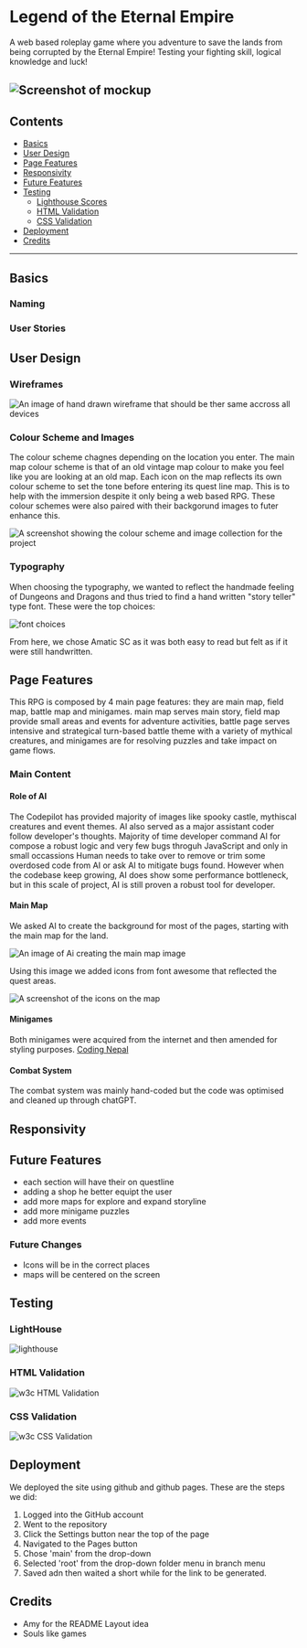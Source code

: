 # **Legend of the Eternal Empire**
A web based roleplay game where you adventure to save the lands from being corrupted by the Eternal Empire! Testing your fighting skill, logical knowledge and luck!
<br>

![Screenshot of mockup](assets/Doc/Documents/gameplay.png)
---

## **Contents**

- [Basics](#Basic)
- [User Design](#user-design)
- [Page Features](#page-features)
- [Responsivity](#responsivity)
- [Future Features](#future-features)
- [Testing](#testing)
    - [Lighthouse Scores](#lighthouse) 
    - [HTML Validation](#html-validation)
    - [CSS Validation](#css-validation)
- [Deployment](#deployment)
- [Credits](#credits)
--- 

## Basics


### Naming

### User Stories 


## User Design


### Wireframes

![An image of hand drawn wireframe that should be ther same accross all devices](assets/images/readMe/wireframes.jpg)

### Colour Scheme and Images

The colour scheme chagnes depending on the location you enter. The main map colour scheme is that of an old vintage map colour to make you feel like you are looking at an old map. Each icon on the map reflects its own colour scheme to set the tone before entering its quest line map. This is to help with the immersion despite it only being a web based RPG. These colour schemes were also paired with their backgorund images to futer enhance this.

![A screenshot showing the colour scheme and image collection for the project](assets/images/readMe/colour-schemes&backgrounds.png)



### Typography 
When choosing the typography, we wanted to reflect the handmade feeling of Dungeons and Dragons and thus tried to find a hand written "story teller" type font. These were the top choices:

![font choices](assets/images/readMe/font.png)

From here, we chose Amatic SC as it was both easy to read but felt as if it were still handwritten.


## Page Features
This RPG is composed by 4 main page features: they are main map, field map, battle map and minigames. main map serves main story, field map provide small areas and events for adventure activities, battle page serves intensive and strategical turn-based battle theme with a variety of mythical creatures, and minigames are for resolving puzzles and take impact on game flows. 

### Main Content
#### Role of AI
The Codepilot has provided majority of images like spooky castle, mythiscal creatures and event themes. AI also served as a major assistant coder follow developer's thoughts. Majority of time developer command AI for compose a robust logic and very few bugs throguh JavaScript and only in small occassions Human needs to take over to remove or trim some overdosed code from AI or ask AI to mitigate bugs found. However when the codebase keep growing, AI does show some performance bottleneck, but in this scale of project, AI is still proven a robust tool for developer.  


#### Main Map

We asked AI to create the background for most of the pages, starting with the main map for the land.

![An image of Ai creating the main map image](assets/images/readMe/ai-map.png)


Using this image we added icons from font awesome that reflected the quest areas. 

![A screenshot of the icons on the map](assets/images/readMe/icons.png)

#### Minigames

Both minigames were acquired from the internet and then amended for styling purposes.
[Coding Nepal](https://www.codingnepalweb.com/best-javascript-games-for-beginners/)

#### Combat System

The combat system was mainly hand-coded but the code was optimised and cleaned up through chatGPT.


## Responsivity 



## Future Features
- each section will have their on questline
- adding a shop he better equipt the user
- add more maps for explore and expand storyline
- add more minigame puzzles 
- add more events 

### Future Changes
- Icons will be in the correct places
- maps will be centered on the screen

## Testing

### LightHouse



![lighthouse](assets/Doc/Documents/lighthouse.png)
### HTML Validation
![w3c HTML Validation](assets/Doc/Documents/w3chtml.png)

### CSS Validation
![w3c CSS Validation](assets/Doc/Documents/w3ccss.png)


## Deployment
We deployed the site using github and github pages. These are the steps we did:

1. Logged into the GitHub account
2. Went to the repository
3. Click the Settings button near the top of the page
4. Navigated to the Pages button
5. Chose 'main' from the drop-down
6. Selected 'root' from the drop-down folder menu in branch menu
7. Saved adn then waited a short while for the link to be generated.

## Credits
- Amy for the README Layout idea
- Souls like games 